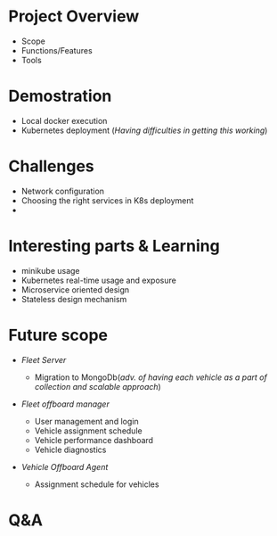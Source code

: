 # Project Overview
- Scope
- Functions/Features
- Tools

# Demostration
- Local docker execution
- Kubernetes deployment (_Having difficulties in getting this working_)

# Challenges
- Network configuration
- Choosing the right services in K8s deployment
-

# Interesting parts & Learning
- minikube usage
- Kubernetes real-time usage and exposure
- Microservice oriented design
- Stateless design mechanism



# Future scope
- *Fleet Server*
  - Migration to MongoDb(_adv. of having each vehicle as a part of collection and scalable approach_)

- *Fleet offboard manager*
  - User management and login
  - Vehicle assignment schedule
  - Vehicle performance dashboard
  - Vehicle diagnostics

- *Vehicle Offboard Agent*
  - Assignment schedule for vehicles

# Q&A
